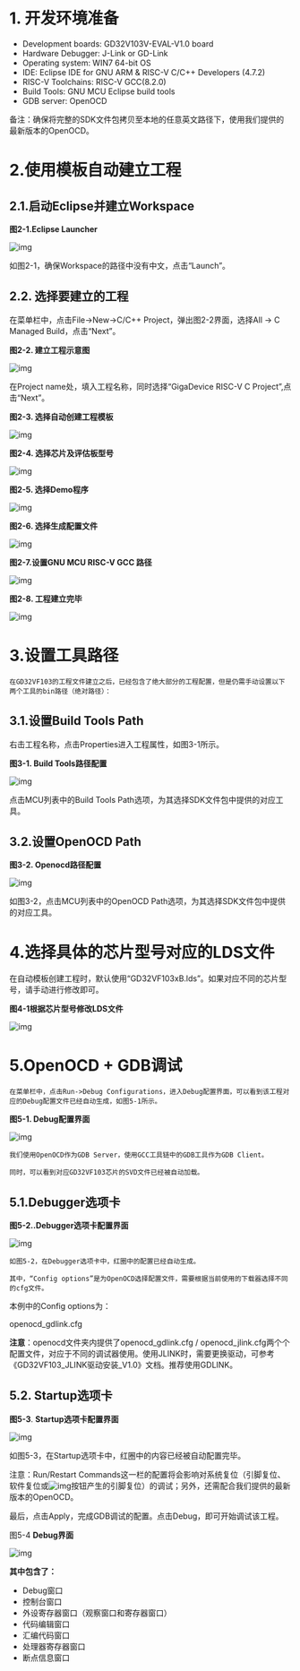 # **1. 开发环境准备**<div id="1"></div>

- Development boards: GD32V103V-EVAL-V1.0 board
- Hardware Debugger: J-Link or GD-Link
- Operating system: WIN7 64-bit OS
- IDE: Eclipse IDE for GNU ARM & RISC-V C/C++ Developers (4.7.2)
- RISC-V Toolchains: RISC-V GCC(8.2.0)
- Build Tools: GNU MCU Eclipse build tools
- GDB server: OpenOCD

备注：确保将完整的SDK文件包拷贝至本地的任意英文路径下，使用我们提供的最新版本的OpenOCD。





# **2.使用模板自动建立工程**<div id="2"></div>

## **2.1.启动Eclipse并建立Workspace**<div id="2-1"></div>

**图2-1.Eclipse Launcher**

![img](1.assets/图片-1.png) 

如图2-1，确保Workspace的路径中没有中文，点击“Launch”。

## **2.2. 选择要建立的工程**<div id="2-2"></div>

在菜单栏中，点击File->New->C/C++ Project，弹出图2-2界面，选择All -> C Managed Build，点击“Next”。

**图2-2. 建立工程示意图**

![img](1.assets/0.jpg) 

在Project name处，填入工程名称，同时选择“GigaDevice RISC-V C Project”,点击“Next”。

 

**图2-3. 选择自动创建工程模板**

![img](1.assets/1.jpg) 

 

**图2-4. 选择芯片及评估板型号**

![img](1.assets/2.jpg) 

**图2-5. 选择Demo程序**

![img](1.assets/3.png) 

 

**图2-6. 选择生成配置文件**

![img](1.assets/4.jpg) 

 

**图2-7.设置GNU MCU RISC-V GCC 路径**

![img](1.assets/5.jpg) 

 

**图2-8. 工程建立完毕**

![img](1.assets/6.jpg) 





# **3.设置工具路径**<div id="3"></div>

```
在GD32VF103的工程文件建立之后，已经包含了绝大部分的工程配置，但是仍需手动设置以下两个工具的bin路径（绝对路径）：
```

## **3.1.设置Build Tools Path**<div id="3-1"></div>

右击工程名称，点击Properties进入工程属性，如图3-1所示。

**图3-1. Build Tools路径配置**

![img](1.assets/buildtools.jpg) 

点击MCU列表中的Build Tools Path选项，为其选择SDK文件包中提供的对应工具。

## **3.2.设置OpenOCD Path**<div id="3-2"></div>

**图3-2. Openocd路径配置**

![img](1.assets/openocd.jpg) 

如图3-2，点击MCU列表中的OpenOCD Path选项，为其选择SDK文件包中提供的对应工具。



# 4.选择具体的芯片型号对应的LDS文件<div id="4"></div>

在自动模板创建工程时，默认使用“GD32VF103xB.lds”。如果对应不同的芯片型号，请手动进行修改即可。

**图4-1根据芯片型号修改LDS文件**

![img](1.assets/lds.jpg) 

 

# 5.OpenOCD + GDB调试<div id="5"></div>

```
在菜单栏中，点击Run->Debug Configurations，进入Debug配置界面，可以看到该工程对应的Debug配置文件已经自动生成，如图5-1所示。
```

**图5-1. Debug配置界面**

![img](1.assets/7.jpg) 

```
我们使用OpenOCD作为GDB Server，使用GCC工具链中的GDB工具作为GDB Client。

同时，可以看到对应GD32VF103芯片的SVD文件已经被自动加载。
```

## **5.1.Debugger选项卡**<div id="5-1"></div>

**图5-2..Debugger选项卡配置界面**

![img](1.assets/debug_set.png) 

```
如图5-2，在Debugger选项卡中，红圈中的配置已经自动生成。

其中，“Config options”是为OpenOCD选择配置文件，需要根据当前使用的下载器选择不同的cfg文件。
```

本例中的Config options为：

openocd_gdlink.cfg

**注意**：openocd文件夹内提供了openocd_gdlink.cfg / openocd_jlink.cfg两个个配置文件，对应于不同的调试器使用。使用JLINK时，需要更换驱动，可参考《GD32VF103_JLINK驱动安装_V1.0》文档。推荐使用GDLINK。

## **5.2.** **Startup选项卡**<div id="5-2"></div>

**图5-3**.  **Startup选项卡配置界面**

![img](1.assets/setup_set.png) 

如图5-3，在Startup选项卡中，红圈中的内容已经被自动配置完毕。

注意：Run/Restart Commands这一栏的配置将会影响对系统复位（引脚复位、软件复位或![img](file:///C:\Users\ws\AppData\Local\Temp\ksohtml\wps8DA6.tmp.jpg)按钮产生的引脚复位）的调试；另外，还需配合我们提供的最新版本的OpenOCD。

最后，点击Apply，完成GDB调试的配置。点击Debug，即可开始调试该工程。

 

图5-4 **Debug界面**

![img](1.assets/debug.jpg) 

**其中包含了：**

- Debug窗口
- 控制台窗口
- 外设寄存器窗口（观察窗口和寄存器窗口）
- 代码编辑窗口
- 汇编代码窗口
- 处理器寄存器窗口
- 断点信息窗口


